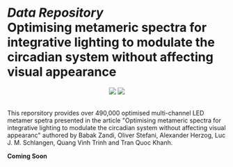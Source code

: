 # *Data Repository* <br/>Optimising metameric spectra for integrative lighting to modulate the circadian system without affecting visual appearance<br/>
<div align="center">
  <a href="" alt="Published">
        <img src="https://img.shields.io/badge/Scientific%20Reports-Under%20Review-blue"/></a>
 <a href="http://creativecommons.org/licenses/by/4.0/" alt="CC BY 4.0">
        <img src="https://img.shields.io/badge/License-CC%20BY%204.0-lightgrey"/></a>
</div>  <br/>

This reporsitory provides over 490,000 optimised multi-channel LED metamer spetra presented in the article "Optimising metameric spectra for integrative lighting to modulate the circadian system without affecting visual appearanc" authored by Babak Zandi, Oliver Stefani, Alexander Herzog, Luc J. M. Schlangen, Quang Vinh Trinh and Tran Quoc Khanh. 

**Coming Soon**
